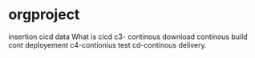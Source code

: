# orgproject
insertion cicd data 
What is cicd
c3- continous download
continous build
cont deployement
c4-contionius test
cd-continous delivery.

